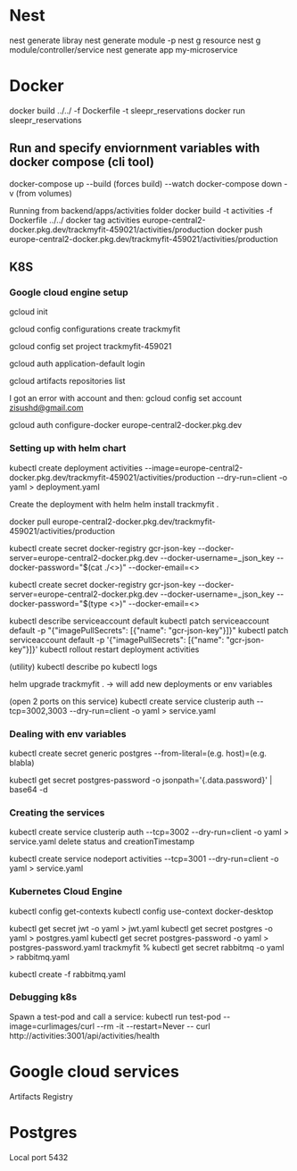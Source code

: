 # Nest

nest generate libray <name>
nest generate module <name> -p <project>
nest g resource <name>
nest g module/controller/service <name>
nest generate app my-microservice

# Docker

docker build ../../ -f Dockerfile -t sleepr_reservations
docker run sleepr_reservations

## Run and specify enviornment variables with docker compose (cli tool)

docker-compose up --build (forces build) --watch
docker-compose down -v (from volumes)

Running from backend/apps/activities folder
docker build -t activities -f Dockerfile ../../
docker tag activities europe-central2-docker.pkg.dev/trackmyfit-459021/activities/production
docker push europe-central2-docker.pkg.dev/trackmyfit-459021/activities/production

## K8S

### Google cloud engine setup

gcloud init

gcloud config configurations create trackmyfit

gcloud config set project trackmyfit-459021

gcloud auth application-default login

gcloud artifacts repositories list

I got an error with account and then: gcloud config set account zisushd@gmail.com

gcloud auth configure-docker europe-central2-docker.pkg.dev

### Setting up with helm chart

kubectl create deployment activities --image=europe-central2-docker.pkg.dev/trackmyfit-459021/activities/production --dry-run=client -o yaml > deployment.yaml

Create the deployment with helm
helm install trackmyfit .

docker pull europe-central2-docker.pkg.dev/trackmyfit-459021/activities/production

kubectl create secret docker-registry gcr-json-key --docker-server=europe-central2-docker.pkg.dev --docker-username=\_json_key --docker-password="$(cat ./<>)" --docker-email=<>

kubectl create secret docker-registry gcr-json-key --docker-server=europe-central2-docker.pkg.dev --docker-username=\_json_key --docker-password="$(type <>)" --docker-email=<>

kubectl describe serviceaccount default
kubectl patch serviceaccount default -p "{\"imagePullSecrets\": [{\"name\": \"gcr-json-key\"}]}"
kubectl patch serviceaccount default -p '{"imagePullSecrets": [{"name": "gcr-json-key"}]}'
kubectl rollout restart deployment activities

(utility)
kubectl describe po <pod>
kubectl logs <pod>

helm upgrade trackmyfit . -> will add new deployments or env variables

(open 2 ports on this service)
kubectl create service clusterip auth --tcp=3002,3003 --dry-run=client -o yaml > service.yaml

### Dealing with env variables
kubectl create secret generic postgres --from-literal=<key>(e.g. host)=<value>(e.g. blabla)

kubectl get secret postgres-password -o jsonpath='{.data.password}' | base64 -d

### Creating the services

kubectl create service clusterip auth --tcp=3002 --dry-run=client -o yaml > service.yaml
delete status and creationTimestamp

kubectl create service nodeport activities --tcp=3001 --dry-run=client -o yaml > service.yaml

### Kubernetes Cloud Engine

kubectl config get-contexts
kubectl config use-context docker-desktop

kubectl get secret jwt -o yaml > jwt.yaml
kubectl get secret postgres -o yaml > postgres.yaml
kubectl get secret postgres-password -o yaml > postgres-password.yaml
trackmyfit % kubectl get secret rabbitmq -o yaml > rabbitmq.yaml

kubectl create -f rabbitmq.yaml

### Debugging k8s
Spawn a test-pod and call a service:
kubectl run test-pod --image=curlimages/curl --rm -it --restart=Never -- curl http://activities:3001/api/activities/health

# Google cloud services

Artifacts Registry

# Postgres

Local port 5432
